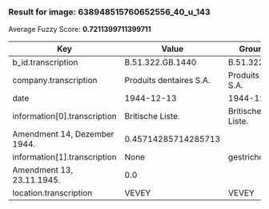 ### Result for image: 638948515760652556_40_u_143
Average Fuzzy Score: **0.7211399711399711**
<small>

| Key | Value | Ground Truth | Score |
| --- | --- | --- | --- |
| b_id.transcription | B.51.322.GB.1440 | B.51.322.GB.1440. | 0.9696969696969697 |
| company.transcription | Produits dentaires S.A. | Produits dentaires S.A. | 1.0 |
| date | 1944-12-13 | 1944-12-16 | 0.9 |
| information[0].transcription | Britische Liste. | Britische schwarze Liste.
Amendment 14, Dezember 1944. | 0.45714285714285713 |
| information[1].transcription | None | gestrichen:
Amendment 13, 23.11.1945. | 0.0 |
| location.transcription | VEVEY | VEVEY | 1.0 |

</small>

